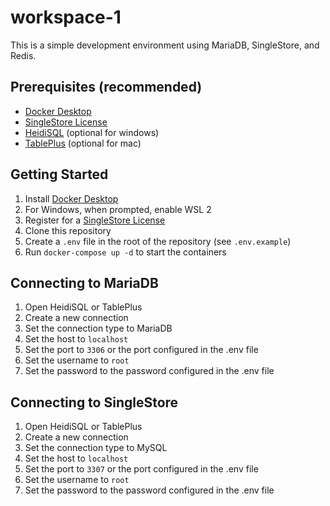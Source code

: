# workspace-1

This is a simple development environment using MariaDB, SingleStore, and Redis.

## Prerequisites (recommended)

- [Docker Desktop](https://www.docker.com/products/docker-desktop)
- [SingleStore License](https://www.singlestore.com/try-singlestore/)
- [HeidiSQL](https://www.heidisql.com/download.php) (optional for windows)
- [TablePlus](https://tableplus.com/download) (optional for mac)

## Getting Started

1. Install [Docker Desktop](https://www.docker.com/products/docker-desktop)
2. For Windows, when prompted, enable WSL 2
3. Register for a [SingleStore License](https://www.singlestore.com/try-singlestore/)
4. Clone this repository
5. Create a `.env` file in the root of the repository (see `.env.example`)
6. Run `docker-compose up -d` to start the containers

## Connecting to MariaDB

1. Open HeidiSQL or TablePlus
2. Create a new connection
3. Set the connection type to MariaDB
4. Set the host to `localhost`
5. Set the port to `3306` or the port configured in the .env file
6. Set the username to `root`
7. Set the password to the password configured in the .env file

## Connecting to SingleStore

1. Open HeidiSQL or TablePlus
2. Create a new connection
3. Set the connection type to MySQL
4. Set the host to `localhost`
5. Set the port to `3307` or the port configured in the .env file
6. Set the username to `root`
7. Set the password to the password configured in the .env file
